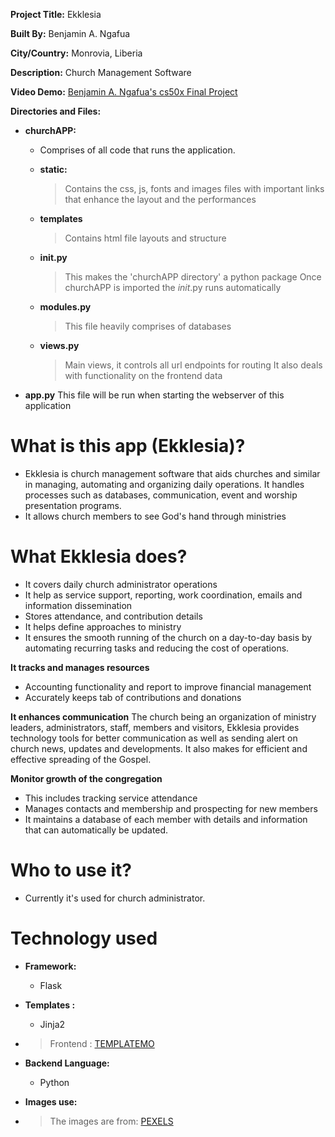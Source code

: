 **Project Title:**  Ekklesia

**Built By:** Benjamin A. Ngafua

**City/Country:** Monrovia, Liberia

**Description:** Church Management Software

**Video Demo:** [Benjamin A. Ngafua's cs50x Final Project](https://youtu.be/nzqE3m4DkJ8)

**Directories and Files:**

- **churchAPP:**
    - Comprises of all code that runs the application.
    - **static:**
        > Contains the css, js, fonts and  images files with important 
        links that enhance the layout and the performances
    - **templates**
        > Contains html file layouts and structure
        
    - **__init__.py**
        > This makes the 'churchAPP directory' a python package
        > Once churchAPP is imported the _init_.py runs automatically
    - **modules.py** 
        > This file heavily comprises of databases
    - **views.py** 
        > Main views, it controls all url endpoints for routing
        > It also deals with functionality on the frontend data 
- **app.py**
    This file will be run when starting the webserver of this application
    
# What is this app (Ekklesia)?
- Ekklesia is church management software that aids churches and similar in managing, automating and organizing daily operations. It handles processes such as databases, communication, event and worship presentation programs.
- It allows church members to see God's hand through ministries

# What Ekklesia does?

- It covers daily church administrator operations 
- It help as service support, reporting, work coordination, emails and information dissemination
- Stores attendance, and contribution details
- It helps define approaches to ministry
- It ensures the smooth running of the church on a day-to-day basis by automating recurring tasks and reducing the cost of operations.
    
**It tracks and manages resources**
- Accounting functionality and report to improve financial management
- Accurately keeps tab of contributions and donations

**It enhances communication**
The church being an organization of ministry leaders, administrators, staff, members and visitors, Ekklesia provides technology tools for better communication as well as sending alert on church news, updates and developments. It also makes for efficient and effective spreading of the Gospel.

**Monitor growth of the congregation**
- This includes tracking service attendance
- Manages contacts and membership and prospecting for new members 
- It maintains a database of each member with details and information that can automatically be updated.

# Who to use it?
 - Currently it's used for church administrator.

# Technology used
- **Framework:**
    - Flask
    
- **Templates :**
    - Jinja2
- > Frontend : [TEMPLATEMO](https://themewagon.com/)

- **Backend Language:** 
    - Python

- **Images use:**
- > The images are from: [PEXELS](https://www.pexels.com/)
